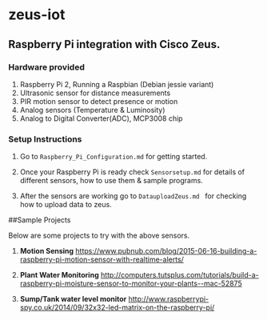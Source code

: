 # zeus-iot

## Raspberry Pi integration with Cisco Zeus.

### Hardware provided

1. Raspberry Pi 2, Running a Raspbian (Debian jessie variant)
2. Ultrasonic sensor for distance measurements
3. PIR motion sensor to detect presence or motion
4. Analog sensors (Temperature & Luminosity)
3. Analog to Digital Converter(ADC), MCP3008 chip

### Setup Instructions

1. Go to `Raspberry_Pi_Configuration.md` for getting started.

2. Once your Raspberry Pi is ready check `Sensorsetup.md` for details of different sensors, how to use them & sample programs.

3. After the sensors are working go to `DatauploadZeus.md ` for checking how to upload data to zeus.


##Sample Projects

Below are some projects to try with the above sensors.

1. **Motion Sensing**
    https://www.pubnub.com/blog/2015-06-16-building-a-raspberry-pi-motion-sensor-with-realtime-alerts/

2. **Plant Water Monitoring**
    http://computers.tutsplus.com/tutorials/build-a-raspberry-pi-moisture-sensor-to-monitor-your-plants--mac-52875

3. **Sump/Tank water level monitor**
    http://www.raspberrypi-spy.co.uk/2014/09/32x32-led-matrix-on-the-raspberry-pi/
